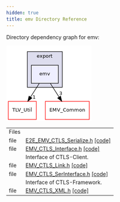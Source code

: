 ```yaml
---
hidden: true
title: emv Directory Reference
---
```


Directory dependency graph for emv:

![emv/EMV_CTLS_Common/export/emv](dir_ba55f31769dc4aed085c5be441e39791_dep.png)

|  |  |
|----|----|
| Files |  |
| file   | <a href="_e2_e___e_m_v___c_t_l_s___serialize_8h.md">E2E_EMV_CTLS_Serialize.h</a> <a href="_e2_e___e_m_v___c_t_l_s___serialize_8h_source.md">[code]</a> |
| file   | <a href="_e_m_v___c_t_l_s___interface_8h.md">EMV_CTLS_Interface.h</a> <a href="_e_m_v___c_t_l_s___interface_8h_source.md">[code]</a> |
|   | Interface of CTLS-Client.<br/> |
| file   | <a href="_e_m_v___c_t_l_s___link_8h.md">EMV_CTLS_Link.h</a> <a href="_e_m_v___c_t_l_s___link_8h_source.md">[code]</a> |
| file   | <a href="_e_m_v___c_t_l_s___ser_interface_8h.md">EMV_CTLS_SerInterface.h</a> <a href="_e_m_v___c_t_l_s___ser_interface_8h_source.md">[code]</a> |
|   | Interface of CTLS-Framework.<br/> |
| file   | <a href="_e_m_v___c_t_l_s___x_m_l_8h.md">EMV_CTLS_XML.h</a> <a href="_e_m_v___c_t_l_s___x_m_l_8h_source.md">[code]</a> |
